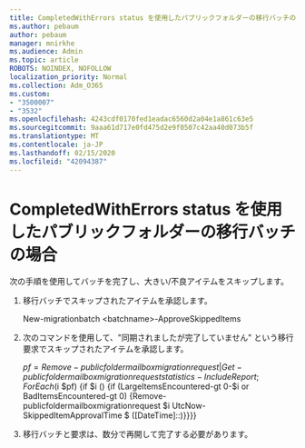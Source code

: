 ```yaml
---
title: CompletedWithErrors status を使用したパブリックフォルダーの移行バッチの場合
ms.author: pebaum
author: pebaum
manager: mnirkhe
ms.audience: Admin
ms.topic: article
ROBOTS: NOINDEX, NOFOLLOW
localization_priority: Normal
ms.collection: Adm_O365
ms.custom:
- "3500007"
- "3532"
ms.openlocfilehash: 4243cdf0170fed1eadac6560d2a04e1a861c63e5
ms.sourcegitcommit: 9aaa61d717e0fd475d2e9f0507c42aa40d073b5f
ms.translationtype: MT
ms.contentlocale: ja-JP
ms.lasthandoff: 02/15/2020
ms.locfileid: "42094387"
---
```

# <a name="for-public-folder-migration-batch-with-completedwitherrors-status"></a>CompletedWithErrors status を使用したパブリックフォルダーの移行バッチの場合

次の手順を使用してバッチを完了し、大きい/不良アイテムをスキップします。 
1. 移行バッチでスキップされたアイテムを承認します。

    New-migrationbatch \<batchname>-ApproveSkippedItems 
2. 次のコマンドを使用して、"同期されましたが完了していません" という移行要求でスキップされたアイテムを承認します。

    $pf = Remove-publicfoldermailboxmigrationrequest |Get-publicfoldermailboxmigrationrequeststatistics-IncludeReport;ForEach ($i $pf) {if $i () {if (LargeItemsEncountered-gt 0-$i or BadItemsEncountered-gt 0) {Remove-publicfoldermailboxmigrationrequest $i UtcNow-SkippedItemApprovalTime $ ([DateTime]::)}}}}
3. 移行バッチと要求は、数分で再開して完了する必要があります。

